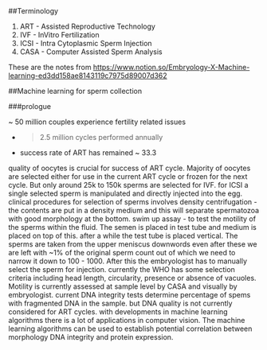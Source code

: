 ##



##Terminology

1. ART - Assisted Reproductive Technology
2. IVF - InVitro Fertilization
3. ICSI - Intra Cytoplasmic Sperm Injection
4. CASA - Computer Assisted Sperm Analysis

These are the notes from https://www.notion.so/Embryology-X-Machine-learning-ed3dd158ae8143119c7975d89007d362

##Machine learning for sperm collection

###prologue

~ 50 million couples experience fertility related issues
- >2.5 million cycles performed annually
- success rate of ART has remained ~ 33.3


quality of oocytes is crucial for success of ART cycle. Majority of oocytes are selected either for use in the current ART cycle or frozen for the next cycle. But only around 25k to 150k sperms are selected for IVF. for ICSI a single selected sperm is manipulated and directly injected into the egg. 
clinical procedures for selection of sperms involves density centrifugation - the contents are put in a density medium and this will separate spermatozoa with good morphology at the bottom. 
swim up assay - to test the motility of the sperms within the fluid. The semen is placed in test tube and medium is placed on top of this. after a while the test tube is placed vertical. The sperms are taken from the upper meniscus downwords
even after these we are left with ~1% of the original sperm count out of which we need to narrow it down to 100 - 1000. After this the embryologist has to manually select the sperm for injection.
currently the WHO has some selection criteria including head length, circularity, presence or absence of vacuoles. Motility is currently assessed at sample level by CASA and visually by embryologist.
current DNA integrity tests determine percentage of spems with fragmented DNA in the sample. but DNA quality is not currently considered for ART cycles. 
with developments in machine learning algorithms there is a lot of applications in computer vision. The machine learning algorithms can be used to establish potential correlation between morphology DNA integrity and protein expression. 
